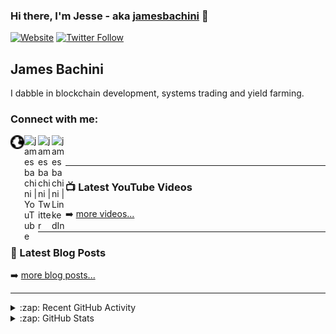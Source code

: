 ### Hi there, I'm Jesse - aka [jamesbachini][website] 👋 

[![Website](https://img.shields.io/website?label=jamesbachini.com&style=for-the-badge&url=https%3A%2F%2Fjamesbachini.com)](https://jamesbachini.com)
[![Twitter Follow](https://img.shields.io/twitter/follow/james_bachini?color=1DA1F2&logo=twitter&style=for-the-badge)](https://twitter.com/intent/follow?original_referer=https%3A%2F%2Fgithub.com%2Fjamesbachini&screen_name=jamesbachini)

## James Bachini

I dabble in blockchain development, systems trading and yield farming.

### Connect with me:

[<img align="left" alt="jamesbachini.com" width="22px" src="https://raw.githubusercontent.com/iconic/open-iconic/master/svg/globe.svg" />][website]
[<img align="left" alt="jamesbachini | YouTube" width="22px" src="https://cdn.jsdelivr.net/npm/simple-icons@v3/icons/youtube.svg" />][youtube]
[<img align="left" alt="jamesbachini | Twitter" width="22px" src="https://cdn.jsdelivr.net/npm/simple-icons@v3/icons/twitter.svg" />][twitter]
[<img align="left" alt="jamesbachini | LinkedIn" width="22px" src="https://cdn.jsdelivr.net/npm/simple-icons@v3/icons/linkedin.svg" />][linkedin]

<br />
<br />

---

### 📺 Latest YouTube Videos

<!-- YOUTUBE:START -->
<!-- YOUTUBE:END -->

➡️ [more videos...](https://youtube.com/jamesbachini)

---

### 📕 Latest Blog Posts

<!-- BLOG-POST-LIST:START -->
<!-- BLOG-POST-LIST:END -->

➡️ [more blog posts...](https://jamesbachini.com)

---

<details>
  <summary>:zap: Recent GitHub Activity</summary>
  
<!--START_SECTION:activity-->
<!--END_SECTION:activity-->

</details>

<details>
  <summary>:zap: GitHub Stats</summary>

  <img align="left" alt="jamesbachini's GitHub Stats" src="https://github-readme-stats.jamesbachini.vercel.app/api?username=jamesbachini&show_icons=true&hide_border=true" />

</details>

[website]: https://jamesbachini.com
[twitter]: https://twitter.com/james_bachini
[youtube]: https://youtube.com/jamesbachini
[linkedin]: https://linkedin.com/in/jamesbachini

